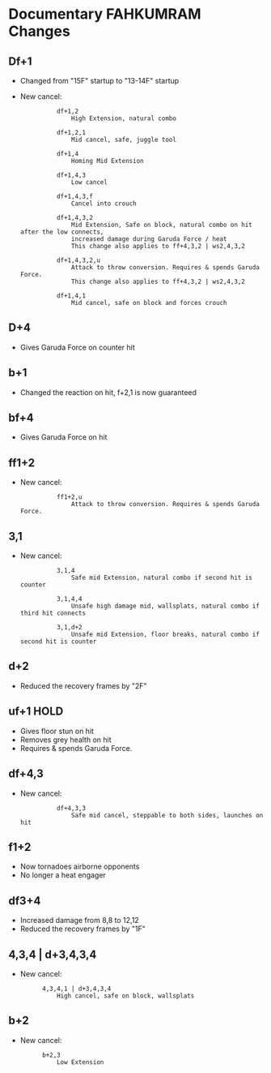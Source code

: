 # Documentary FAHKUMRAM Changes

## Df+1
- Changed from "15F" startup to "13-14F" startup
- New cancel:	

				df+1,2
					High Extension, natural combo
					
				df+1,2,1
					Mid cancel, safe, juggle tool
					
				df+1,4
					Homing Mid Extension
					
				df+1,4,3
					Low cancel
				
				df+1,4,3,f 
					Cancel into crouch
				
				df+1,4,3,2
					Mid Extension, Safe on block, natural combo on hit after the low connects, 
					increased damage during Garuda Force / heat	
					This change also applies to ff+4,3,2 | ws2,4,3,2
					
				df+1,4,3,2,u
					Attack to throw conversion. Requires & spends Garuda Force.
					This change also applies to ff+4,3,2 | ws2,4,3,2
					
				df+1,4,1
					Mid cancel, safe on block and forces crouch
				
## D+4
- Gives Garuda Force on counter hit

## b+1
- Changed the reaction on hit, f+2,1 is now guaranteed

## bf+4
- Gives Garuda Force on hit

## ff1+2
- New cancel:	
					
				ff1+2,u
					Attack to throw conversion. Requires & spends Garuda Force.
				
## 3,1
- New cancel:	

				3,1,4
					Safe mid Extension, natural combo if second hit is counter
					
				3,1,4,4
					Unsafe high damage mid, wallsplats, natural combo if third hit connects
					
				3,1,d+2
					Unsafe mid Extension, floor breaks, natural combo if second hit is counter

## d+2
- Reduced the recovery frames by "2F"

## uf+1 HOLD
- Gives floor stun on hit
- Removes grey health on hit
- Requires & spends Garuda Force. 

## df+4,3
- New cancel:	

				df+4,3,3
					Safe mid cancel, steppable to both sides, launches on hit
					
## f1+2
- Now tornadoes airborne opponents
- No longer a heat engager

## df3+4
- Increased damage from 8,8 to 12,12
- Reduced the recovery frames by "1F"

## 4,3,4 | d+3,4,3,4
- New cancel: 

			4,3,4,1 | d+3,4,3,4
				High cancel, safe on block, wallsplats

## b+2
- New cancel: 

			b+2,3
				Low Extension


